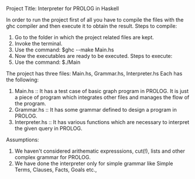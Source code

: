 Project Title: Interpreter for PROLOG in Haskell

In order to run the project first of all you have to compile the files with the ghc compiler and then execute it to obtain the result.
Steps to compile:
  1. Go to the folder in which the project related files are kept.
  2. Invoke the terminal.
  3. Use the command: $ghc --make Main.hs
  4. Now the executables are ready to be executed.
Steps to execute:
  1. Use the command: $./Main
  
The project has three files: Main.hs, Grammar.hs, Interpreter.hs
Each has the following:
  1. Main.hs :: It has a test case of basic graph program in PROLOG. It is just a piece of program which integrates other files and manages the flow of the program.
  2. Grammar.hs :: It has some grammar defined to design a program in PROLOG. 
  3. Interpreter.hs :: It has various functions which are necessary to interpret the given query in PROLOG.
  
Assumptions:
  1. We haven't considered arithematic expresssions, cut(!), lists and other complex grammar for PROLOG.
  2. We have done the interpreter only for simple grammar like Simple Terms, Clauses, Facts, Goals etc.,
